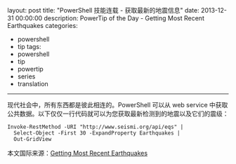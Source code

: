 ﻿layout: post
title: "PowerShell 技能连载 - 获取最新的地震信息"
date: 2013-12-31 00:00:00
description: PowerTip of the Day - Getting Most Recent Earthquakes
categories:
- powershell
- tip
tags:
- powershell
- tip
- powertip
- series
- translation
---
现代社会中，所有东西都是彼此相连的。PowerShell 可以从 web service 中获取公共数据。以下仅仅一行代码就可以为您获取最新检测到的地震以及它们的震级：

	Invoke-RestMethod -URI "http://www.seismi.org/api/eqs" |
	  Select-Object -First 30 -ExpandProperty Earthquakes |
	  Out-GridView

<!--more-->
本文国际来源：[Getting Most Recent Earthquakes](http://community.idera.com/powershell/powertips/b/tips/posts/getting-most-recent-earthquakes)
